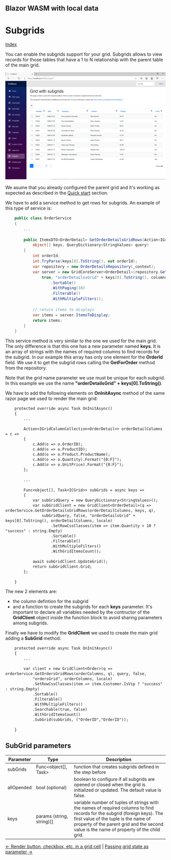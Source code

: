 ## Blazor WASM with local data

# Subgrids

[Index](Documentation.md)

You can enable the subgrids support for your grid. Subgrids allows to view records for those tables that have a 1 to N relationship with the parent table of the main grid.

![](../images/Subgrids.png)

We asume that you already configured the parent grid and it's working as expected as described in the [Quick start](Quick_start.md) section.

We have to add a service method to get rows for subgrids. An example of this type of service is: 

```c#
    public class OrderService
    {
        ...

        public ItemsDTO<OrderDetail> GetOrderDetailsGridRows(Action<IGridColumnCollection<OrderDetail>> columns, 
            object[] keys, QueryDictionary<StringValues> query)
        {
            int orderId;
            int.TryParse(keys[0].ToString(), out orderId);
            var repository = new OrderDetailsRepository(_context);
            var server = new GridCoreServer<OrderDetail>(repository.GetForOrder(orderId), new QueryCollection(query),
                true, "orderDetailssGrid" + keys[0].ToString(), columns)
                    .Sortable()
                    .WithPaging(10)
                    .Filterable()
                    .WithMultipleFilters();

            // return items to displays
            var items = server.ItemsToDisplay;
            return items;
        }
    }
```

This service method is very similar to the one we used for the main grid. The only difference is that this one has a new parameter named **keys**.
It is an array of strings with the names of required columns to find records for the subgrid. 
In our example this array has only one element for the **OrderId** field.
We use it to get the subgrid rows calling the **GetForOrder** method from the repository.

Note that the grid name parameter we use must be unique for each subgrid. In this example we use the name **"orderDetailsGrid" + keys[0].ToString()**.


We have to add the following elements on **OnInitAsync** method of the same razor page we used to render the main grid:

```razor
    protected override async Task OnInitAsync()
    {
        ...
        
        Action<IGridColumnCollection<OrderDetail>> orderDetailColumns = c =>
        {
            c.Add(o => o.OrderID);
            c.Add(o => o.ProductID);
            c.Add(o => o.Product.ProductName);
            c.Add(o => o.Quantity).Format("{0:F}");
            c.Add(o => o.UnitPrice).Format("{0:F}");
        };

        ...

        Func<object[], Task<ICGrid>> subGrids = async keys =>
        {
            var subGridQuery = new QueryDictionary<StringValues>();
            var subGridClient = new GridClient<OrderDetail>(q => orderService.GetOrderDetailsGridRows(orderDetailColumns, keys, q), 
                subGridQuery, false, "orderDetailsGrid" + keys[0].ToString(), orderDetailColumns, locale)
                    .SetRowCssClasses(item => item.Quantity > 10 ? "success" : string.Empty)
                    .Sortable()
                    .Filterable()
                    .WithMultipleFilters()
                    .WithGridItemsCount();

            await subGridClient.UpdateGrid();
            return subGridClient.Grid;
        };

    }
```
The new 2 elements are:
- the column defintion for the subgrid 
- and a function to create the subgrids for each **keys** parameter. It's important to declare all variables needed by the contructor of the **GridClient** object inside the function block to avoid sharing parameters among subgrids. 

Finally we have to modify the **GridClient** we used to create the main grid adding a **SubGrid** method:

```razor
    protected override async Task OnInitAsync()
    {
        ...

        var client = new GridClient<Order>(q => orderService.GetOrdersGridRows(orderColumns, q), query, false,
            "ordersGrid", orderColumns, locale)
            .SetRowCssClasses(item => item.Customer.IsVip ? "success" : string.Empty)
            .Sortable()
            .Filterable()
            .WithMultipleFilters()
            .Searchable(true, false)
            .WithGridItemsCount()
            .SubGrid(subGrids, ("OrderID","OrderID"));

    }
```

## SubGrid parameters

Parameter | Type | Description
--------- | ---- | -----------
subGrids | Func<object[], Task<ICGrid>> | function that creates subgrids defined in the step before
allOpended | bool (optional) | boolean to configure if all subgrids are opened or closed when the grid is initialized or updated. The default value is false.
keys | params (string, string)[] | variable number of tuples of strings with the names of required columns to find records for the subgrid (foreign keys). The first value of the tuple is the name of property of the parent grid and the second value is the name of property of the child grid.

[<- Render button, checkbox, etc. in a grid cell](Render_button_checkbox_etc_in_a_grid_cell.md) | [Passing grid state as parameter ->](Passing_grid_state_as_parameter.md)